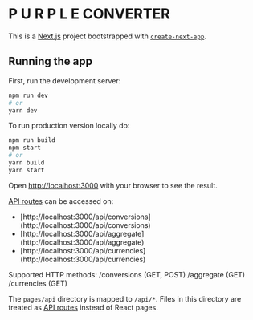 # P U R P L E CONVERTER

This is a [Next.js](https://nextjs.org/) project bootstrapped with [`create-next-app`](https://github.com/vercel/next.js/tree/canary/packages/create-next-app).

## Running the app

First, run the development server:

```bash
npm run dev
# or
yarn dev
```

To run production version locally do:

```bash
npm run build
npm start
# or
yarn build
yarn start
```

Open [http://localhost:3000](http://localhost:3000) with your browser to see the result.

[API routes](https://nextjs.org/docs/api-routes/introduction) can be accessed on:

- [http://localhost:3000/api/conversions] (http://localhost:3000/api/conversions)
- [http://localhost:3000/api/aggregate] (http://localhost:3000/api/aggregate)
- [http://localhost:3000/api/currencies] (http://localhost:3000/api/currencies)

Supported HTTP methods:
/conversions (GET, POST)
/aggregate (GET)
/currencies (GET)

The `pages/api` directory is mapped to `/api/*`. Files in this directory are treated as [API routes](https://nextjs.org/docs/api-routes/introduction) instead of React pages.
